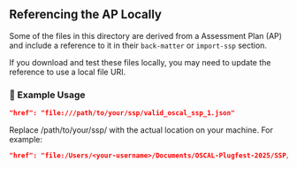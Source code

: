 ## Referencing the AP Locally

Some of the files in this directory are derived from a Assessment Plan (AP) and include a reference to it in their `back-matter` or `import-ssp` section.

If you download and test these files locally, you may need to update the reference to use a local file URI.

### 🔧 Example Usage

```json
"href": "file:///path/to/your/ssp/valid_oscal_ssp_1.json"
```

Replace /path/to/your/ssp/ with the actual location on your machine.
For example:
```json
"href": "file:/Users/<your-username>/Documents/OSCAL-Plugfest-2025/SSP/Valid/valid_oscal_ssp_1.json"
```

